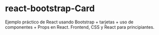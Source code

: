 # react-bootstrap-Card
Ejemplo práctico de React usando Bootstrap  + tarjetas + uso de componentes + Props en React.  Frontend, CSS y React para principiantes.
